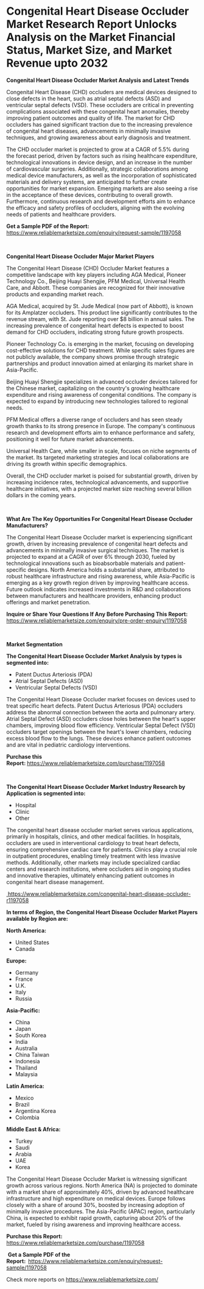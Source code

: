 <p><h1>Congenital Heart Disease Occluder Market Research Report Unlocks Analysis on the Market Financial Status, Market Size, and Market Revenue upto 2032</h1></p><p><strong>Congenital Heart Disease Occluder Market Analysis and Latest Trends</strong></p>
<p><p>Congenital Heart Disease (CHD) occluders are medical devices designed to close defects in the heart, such as atrial septal defects (ASD) and ventricular septal defects (VSD). These occluders are critical in preventing complications associated with these congenital heart anomalies, thereby improving patient outcomes and quality of life. The market for CHD occluders has gained significant traction due to the increasing prevalence of congenital heart diseases, advancements in minimally invasive techniques, and growing awareness about early diagnosis and treatment.</p><p>The CHD occluder market is projected to grow at a CAGR of 5.5% during the forecast period, driven by factors such as rising healthcare expenditure, technological innovations in device design, and an increase in the number of cardiovascular surgeries. Additionally, strategic collaborations among medical device manufacturers, as well as the incorporation of sophisticated materials and delivery systems, are anticipated to further create opportunities for market expansion. Emerging markets are also seeing a rise in the acceptance of these devices, contributing to overall growth. Furthermore, continuous research and development efforts aim to enhance the efficacy and safety profiles of occluders, aligning with the evolving needs of patients and healthcare providers.</p></p>
<p><strong>Get a Sample PDF of the Report:&nbsp;</strong> <a href="https://www.reliablemarketsize.com/enquiry/request-sample/1197058?utm_campaign=2925&utm_medium=2&utm_source=Github&utm_content=ia&utm_term=05032025&utm_id=congenital-heart-disease-occluder">https://www.reliablemarketsize.com/enquiry/request-sample/1197058</a></p>
<p>&nbsp;</p>
<p><strong>Congenital Heart Disease Occluder Major Market Players</strong></p>
<p><p>The Congenital Heart Disease (CHD) Occluder Market features a competitive landscape with key players including AGA Medical, Pioneer Technology Co., Beijing Huayi Shengjie, PFM Medical, Universal Health Care, and Abbott. These companies are recognized for their innovative products and expanding market reach.</p><p>AGA Medical, acquired by St. Jude Medical (now part of Abbott), is known for its Amplatzer occluders. This product line significantly contributes to the revenue stream, with St. Jude reporting over $8 billion in annual sales. The increasing prevalence of congenital heart defects is expected to boost demand for CHD occluders, indicating strong future growth prospects.</p><p>Pioneer Technology Co. is emerging in the market, focusing on developing cost-effective solutions for CHD treatment. While specific sales figures are not publicly available, the company shows promise through strategic partnerships and product innovation aimed at enlarging its market share in Asia-Pacific.</p><p>Beijing Huayi Shengjie specializes in advanced occluder devices tailored for the Chinese market, capitalizing on the country's growing healthcare expenditure and rising awareness of congenital conditions. The company is expected to expand by introducing new technologies tailored to regional needs.</p><p>PFM Medical offers a diverse range of occluders and has seen steady growth thanks to its strong presence in Europe. The company's continuous research and development efforts aim to enhance performance and safety, positioning it well for future market advancements.</p><p>Universal Health Care, while smaller in scale, focuses on niche segments of the market. Its targeted marketing strategies and local collaborations are driving its growth within specific demographics.</p><p>Overall, the CHD occluder market is poised for substantial growth, driven by increasing incidence rates, technological advancements, and supportive healthcare initiatives, with a projected market size reaching several billion dollars in the coming years.</p></p>
<p>&nbsp;</p>
<p><strong>What Are The Key Opportunities For Congenital Heart Disease Occluder Manufacturers?</strong></p>
<p><p>The Congenital Heart Disease Occluder market is experiencing significant growth, driven by increasing prevalence of congenital heart defects and advancements in minimally invasive surgical techniques. The market is projected to expand at a CAGR of over 6% through 2030, fueled by technological innovations such as bioabsorbable materials and patient-specific designs. North America holds a substantial share, attributed to robust healthcare infrastructure and rising awareness, while Asia-Pacific is emerging as a key growth region driven by improving healthcare access. Future outlook indicates increased investments in R&D and collaborations between manufacturers and healthcare providers, enhancing product offerings and market penetration.</p></p>
<p><strong>Inquire or Share Your Questions If Any Before Purchasing This Report:</strong> <a href="https://www.reliablemarketsize.com/enquiry/pre-order-enquiry/1197058?utm_campaign=2925&utm_medium=2&utm_source=Github&utm_content=ia&utm_term=05032025&utm_id=congenital-heart-disease-occluder">https://www.reliablemarketsize.com/enquiry/pre-order-enquiry/1197058</a></p>
<p>&nbsp;</p>
<p><strong>Market Segmentation</strong></p>
<p><strong>The Congenital Heart Disease Occluder Market Analysis by types is segmented into:</strong></p>
<p><ul><li>Patent Ductus Arteriosis (PDA)</li><li>Atrial Septal Defects (ASD)</li><li>Ventricular Septal Defects (VSD)</li></ul></p>
<p><p>The Congenital Heart Disease Occluder market focuses on devices used to treat specific heart defects. Patent Ductus Arteriosus (PDA) occluders address the abnormal connection between the aorta and pulmonary artery. Atrial Septal Defect (ASD) occluders close holes between the heart's upper chambers, improving blood flow efficiency. Ventricular Septal Defect (VSD) occluders target openings between the heart's lower chambers, reducing excess blood flow to the lungs. These devices enhance patient outcomes and are vital in pediatric cardiology interventions.</p></p>
<p><strong>Purchase this Report:&nbsp;</strong><a href="https://www.reliablemarketsize.com/purchase/1197058?utm_campaign=2925&utm_medium=2&utm_source=Github&utm_content=ia&utm_term=05032025&utm_id=congenital-heart-disease-occluder">https://www.reliablemarketsize.com/purchase/1197058</a></p>
<p>&nbsp;</p>
<p><strong>The Congenital Heart Disease Occluder Market Industry Research by Application is segmented into:</strong></p>
<p><ul><li>Hospital</li><li>Clinic</li><li>Other</li></ul></p>
<p><p>The congenital heart disease occluder market serves various applications, primarily in hospitals, clinics, and other medical facilities. In hospitals, occluders are used in interventional cardiology to treat heart defects, ensuring comprehensive cardiac care for patients. Clinics play a crucial role in outpatient procedures, enabling timely treatment with less invasive methods. Additionally, other markets may include specialized cardiac centers and research institutions, where occluders aid in ongoing studies and innovative therapies, ultimately enhancing patient outcomes in congenital heart disease management.</p></p>
<p><a href="https://www.reliablemarketsize.com/congenital-heart-disease-occluder-r1197058?utm_campaign=2925&utm_medium=2&utm_source=Github&utm_content=ia&utm_term=05032025&utm_id=congenital-heart-disease-occluder">&nbsp;https://www.reliablemarketsize.com/congenital-heart-disease-occluder-r1197058</a></p>
<p><strong>In terms of Region, the Congenital Heart Disease Occluder Market Players available by Region are:</strong></p>
<p>
    <p> <strong> North America: </strong>
        <ul>
            <li>United States</li>
            <li>Canada</li>
        </ul>
        </p> 
    <p> <strong> Europe: </strong>
        <ul>
            <li>Germany</li>
            <li>France</li>
            <li>U.K.</li>
            <li>Italy</li>
            <li>Russia</li>
        </ul>
        </p> 
    <p> <strong> Asia-Pacific: </strong>
        <ul>
            <li>China</li>
            <li>Japan</li>
            <li>South Korea</li>
            <li>India</li>
            <li>Australia</li>
            <li>China Taiwan</li>
            <li>Indonesia</li>
            <li>Thailand</li>
            <li>Malaysia</li>
        </ul>
        </p> 
    <p> <strong> Latin America: </strong>
        <ul>
            <li>Mexico</li>
            <li>Brazil</li>
            <li>Argentina Korea</li>
            <li>Colombia</li>
        </ul>
        </p> 
    <p> <strong> Middle East & Africa: </strong>
        <ul>
            <li>Turkey</li>
            <li>Saudi</li>
            <li>Arabia</li>
            <li>UAE</li>
            <li>Korea</li>
        </ul>
    </p>
    </p>
<p><p>The Congenital Heart Disease Occluder Market is witnessing significant growth across various regions. North America (NA) is projected to dominate with a market share of approximately 40%, driven by advanced healthcare infrastructure and high expenditure on medical devices. Europe follows closely with a share of around 30%, boosted by increasing adoption of minimally invasive procedures. The Asia-Pacific (APAC) region, particularly China, is expected to exhibit rapid growth, capturing about 20% of the market, fueled by rising awareness and improving healthcare access.</p></p>
<p><strong>Purchase this Report: </strong><a href="https://www.reliablemarketsize.com/purchase/1197058?utm_campaign=2925&utm_medium=2&utm_source=Github&utm_content=ia&utm_term=05032025&utm_id=congenital-heart-disease-occluder">https://www.reliablemarketsize.com/purchase/1197058</a></p>
<p>&nbsp;<strong>Get a Sample PDF of the Report:&nbsp;&nbsp;</strong><a href="https://www.reliablemarketsize.com/enquiry/request-sample/1197058?utm_campaign=2925&utm_medium=2&utm_source=Github&utm_content=ia&utm_term=05032025&utm_id=congenital-heart-disease-occluder">https://www.reliablemarketsize.com/enquiry/request-sample/1197058</a></p>
<p><strong></strong></p>
<p>Check more reports on <a href="https://www.reliablemarketsize.com/?utm_campaign=2925&utm_medium=2&utm_source=Github&utm_content=ia&utm_term=05032025&utm_id=congenital-heart-disease-occluder">https://www.reliablemarketsize.com/</a></p>